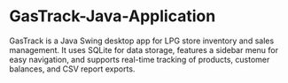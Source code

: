 # GasTrack-Java-Application
GasTrack is a Java Swing desktop app for LPG store inventory and sales management. It uses SQLite for data storage, features a sidebar menu for easy navigation, and supports real-time tracking of products, customer balances, and CSV report exports.

